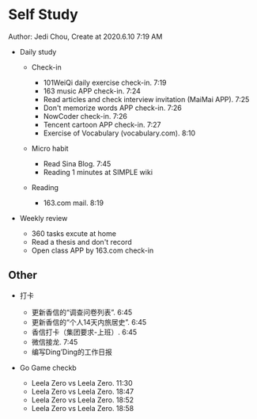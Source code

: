 # Self Study

Author: Jedi Chou, Create at 2020.6.10 7:19 AM

* Daily study

  * Check-in
    * 101WeiQi daily exercise check-in. 7:19
    * 163 music APP check-in. 7:24
    * Read articles and check interview invitation (MaiMai APP). 7:25
    * Don't memorize words APP check-in. 7:26
    * NowCoder check-in. 7:26
    * Tencent cartoon APP check-in. 7:27
    * Exercise of Vocabulary (vocabulary.com). 8:10

  * Micro habit
    * Read Sina Blog. 7:45
    * Reading 1 minutes at SIMPLE wiki

  * Reading
    * 163.com mail. 8:19

* Weekly review
  * 360 tasks excute at home
  * Read a thesis and don't record
  * Open class APP by 163.com check-in

## Other

* 打卡
  * 更新香信的“调查问卷列表”. 6:45
  * 更新香信的“个人14天内旅居史”. 6:45
  * 香信打卡（集团要求-上班）. 6:45
  * 微信接龙. 7:45
  * 编写Ding’Ding的工作日报

* Go Game checkb
  * Leela Zero vs Leela Zero. 11:30
  * Leela Zero vs Leela Zero. 18:47
  * Leela Zero vs Leela Zero. 18:52
  * Leela Zero vs Leela Zero. 18:58
